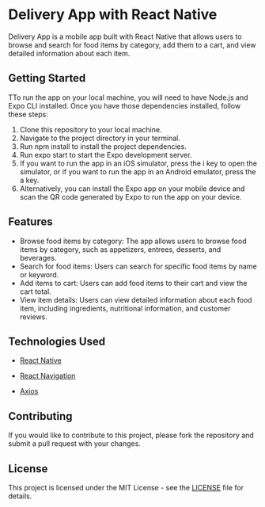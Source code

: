 # Delivery App with React Native

Delivery App is a mobile app built with React Native that allows users to browse and search for food items by category, add them to a cart, and view detailed information about each item. 

## Getting Started

TTo run the app on your local machine, you will need to have Node.js and Expo CLI installed. Once you have those dependencies installed, follow these steps:

1. Clone this repository to your local machine.
2. Navigate to the project directory in your terminal.
3. Run npm install to install the project dependencies.
4. Run expo start to start the Expo development server.
5. If you want to run the app in an iOS simulator, press the i key to open the simulator, or if you want to run the app in an Android emulator, press the a key.
6. Alternatively, you can install the Expo app on your mobile device and scan the QR code generated by Expo to run the app on your device.

## Features

- Browse food items by category: The app allows users to browse food items by category, such as appetizers, entrees, desserts, and beverages. 
- Search for food items: Users can search for specific food items by name or keyword.
- Add items to cart: Users can add food items to their cart and view the cart total.
- View item details: Users can view detailed information about each food item, including ingredients, nutritional information, and customer reviews.

## Technologies Used

- [React Native](https://reactnative.dev/)
- [React Navigation](https://reactnavigation.org/)

- [Axios](https://axios-http.com/)


## Contributing

If you would like to contribute to this project, please fork the repository and submit a pull request with your changes. 

## License

This project is licensed under the MIT License - see the [LICENSE](LICENSE) file for details.
